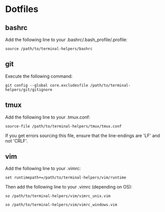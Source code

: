 Dotfiles
===

bashrc
---
Add the following line to your .bashrc/.bash_profile/.profile:

`source /path/to/terminal-helpers/bashrc`

git
---
Execute the following command:

`git config --global core.excludesfile /path/to/terminal-helpers/git/gitignore`

tmux
---
Add the following line to your .tmux.conf:

`source-file /path/to/terminal-helpers/tmux/tmux.conf`

If you get errors sourcing this file, ensure that the line-endings are 'LF' and not 'CRLF'.

vim
---
Add the following line to your .vimrc:

`set runtimepath+=/path/to/terminal-helpers/vim/runtime`

Then add the following line to your .vimrc (depending on OS):

`so /path/to/terminal-helpers/vim/vimrc_unix.vim`

`so /path/to/terminal-helpers/vim/vimrc_windows.vim`
